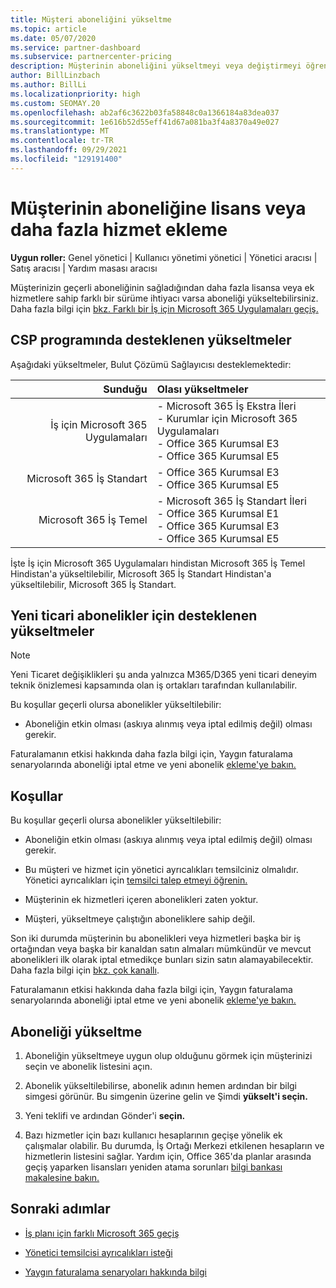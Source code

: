 ```yaml
---
title: Müşteri aboneliğini yükseltme
ms.topic: article
ms.date: 05/07/2020
ms.service: partner-dashboard
ms.subservice: partnercenter-pricing
description: Müşterinin aboneliğini yükseltmeyi veya değiştirmeyi öğrenin. Daha fazla lisans ekleyin veya daha fazla hizmetle farklı bir sürüme geçin.
author: BillLinzbach
ms.author: BillLi
ms.localizationpriority: high
ms.custom: SEOMAY.20
ms.openlocfilehash: ab2af6c3622b03fa58848c0a1366184a83dea037
ms.sourcegitcommit: 1e616b52d55eff41d67a081ba3f4a8370a49e027
ms.translationtype: MT
ms.contentlocale: tr-TR
ms.lasthandoff: 09/29/2021
ms.locfileid: "129191400"
---
```

# <a name="add-licenses-or-more-services-to-a-customers-subscription"></a>Müşterinin aboneliğine lisans veya daha fazla hizmet ekleme

**Uygun roller:** Genel yönetici | Kullanıcı yönetimi yönetici | Yönetici aracısı | Satış aracısı | Yardım masası aracısı

Müşterinizin geçerli aboneliğinin sağladığından daha fazla lisansa veya ek hizmetlere sahip farklı bir sürüme ihtiyacı varsa aboneliği yükseltebilirsiniz. Daha fazla bilgi için [bkz. Farklı bir İş için Microsoft 365 Uygulamaları geçiş.](/microsoft-365/commerce/subscriptions/switch-to-a-different-plan)

## <a name="upgrades-supported-in-the-csp-program"></a>CSP programında desteklenen yükseltmeler <a id="upgradesubscription"></a>

Aşağıdaki yükseltmeler, Bulut Çözümü Sağlayıcısı desteklemektedir:

| Sunduğu | Olası yükseltmeler|
|---:|:---|
| İş için Microsoft 365 Uygulamaları   | - Microsoft 365 İş Ekstra İleri <br/>  - Kurumlar için Microsoft 365 Uygulamaları <br/> - Office 365 Kurumsal E3 <br/> - Office 365 Kurumsal E5 <br/> |
| Microsoft 365 İş Standart    | - Office 365 Kurumsal E3 <br/> - Office 365 Kurumsal E5 <br/> |
| Microsoft 365 İş Temel | - Microsoft 365 İş Standart İleri <br/> - Office 365 Kurumsal E1 <br/> - Office 365 Kurumsal E3<br/> - Office 365 Kurumsal E5 <br/> |

İşte İş için Microsoft 365 Uygulamaları hindistan Microsoft 365 İş Temel Hindistan'a yükseltilebilir, Microsoft 365 İş Standart Hindistan'a yükseltilebilir, Microsoft 365 İş Standart.

## <a name="upgrades-supported-for-new-commerce-subscriptions"></a>Yeni ticari abonelikler için desteklenen yükseltmeler<a id="upgradesubscriptionnewcommerce"></a>

> [!NOTE]
> Yeni Ticaret değişiklikleri şu anda yalnızca M365/D365 yeni ticari deneyim teknik önizlemesi kapsamında olan iş ortakları tarafından kullanılabilir.

Bu koşullar geçerli olursa abonelikler yükseltilebilir:

- Aboneliğin etkin olması (askıya alınmış veya iptal edilmiş değil) olması gerekir.

Faturalamanın etkisi hakkında daha fazla bilgi için, Yaygın faturalama senaryolarında aboneliği iptal etme ve yeni abonelik [ekleme'ye bakın.](common-billing-scenarios.md)

## <a name="conditions"></a>Koşullar

Bu koşullar geçerli olursa abonelikler yükseltilebilir:

- Aboneliğin etkin olması (askıya alınmış veya iptal edilmiş değil) olması gerekir.

- Bu müşteri ve hizmet için yönetici ayrıcalıkları temsilciniz olmalıdır. Yönetici ayrıcalıkları için [temsilci talep etmeyi öğrenin.](request-a-relationship-with-a-customer.md)

- Müşterinin ek hizmetleri içeren abonelikleri zaten yoktur.

- Müşteri, yükseltmeye çalıştığın aboneliklere sahip değil.

Son iki durumda müşterinin bu abonelikleri veya hizmetleri başka bir iş ortağından veya başka bir kanaldan satın almaları mümkündür ve mevcut abonelikleri ilk olarak iptal etmedikçe bunları sizin satın alamayabilecektir. Daha fazla bilgi için [bkz. çok kanallı](multichannel.md).

Faturalamanın etkisi hakkında daha fazla bilgi için, Yaygın faturalama senaryolarında aboneliği iptal etme ve yeni abonelik [ekleme'ye bakın.](common-billing-scenarios.md)

## <a name="upgrade-a-subscription"></a>Aboneliği yükseltme

1. Aboneliğin yükseltmeye uygun olup olduğunu görmek için müşterinizi seçin ve abonelik listesini açın.

2. Abonelik yükseltilebilirse, abonelik adının hemen ardından bir bilgi simgesi görünür. Bu simgenin üzerine gelin ve Şimdi **yükselt'i seçin.**

3. Yeni teklifi ve ardından Gönder'i **seçin.**

4. Bazı hizmetler için bazı kullanıcı hesaplarının geçişe yönelik ek çalışmalar olabilir. Bu durumda, İş Ortağı Merkezi etkilenen hesapların ve hizmetlerin listesini sağlar. Yardım için, Office 365'da planlar arasında geçiş yaparken lisansları yeniden atama sorunları [bilgi bankası makalesine bakın.](/microsoft-365/commerce/subscriptions/switch-to-a-different-plan)


## <a name="next-steps"></a>Sonraki adımlar

- [İş planı için farklı Microsoft 365 geçiş](/microsoft-365/commerce/subscriptions/switch-to-a-different-plan)

- [Yönetici temsilcisi ayrıcalıkları isteği](request-a-relationship-with-a-customer.md)

- [Yaygın faturalama senaryoları hakkında bilgi](common-billing-scenarios.md)
